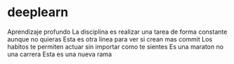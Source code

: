 # deeplearn
Aprendizaje profundo
La disciplina es realizar una tarea de forma constante aunque no quieras
Esta es otra linea para ver si crean mas commit
Los habitos te permiten actuar sin importar como te sientes
Es una maraton no una carrera
Esta es una nueva rama
